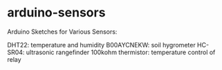 # arduino-sensors
Arduino Sketches for Various Sensors:

DHT22:	             temperature and humidity
B00AYCNEKW:          soil hygrometer
HC-SR04:             ultrasonic rangefinder
100kohm thermistor:  temperature control of relay
